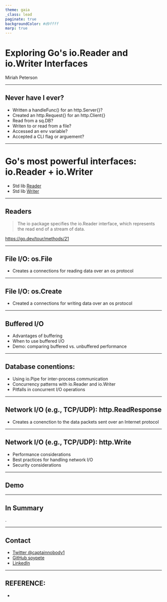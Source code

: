 ```yaml
---
theme: gaia
_class: lead
paginate: true
backgroundColor: #d9ffff
marp: true
---
```


# Exploring Go's io.Reader and io.Writer Interfaces
Miriah Peterson

---
## Never have I ever?
- Written a handleFunc() for an http.Server{}?
- Created an http.Request{} for an http.Client{}
- Read from a sq.DB?
- Writen to or read from a file?
- Accessed an env variable?
- Accepted a CLI flag or arguement?
<!--- every single one of these operations uses eithre the REader or the Writer interface--->

---
# Go's most powerful interfaces: io.Reader + io.Writer
* Std lib [Reader](https://cs.opensource.google/search?q=Read%5C(%5Cw%2B%5Cs%5C%5B%5C%5Dbyte%5C)&ss=go%2Fgo)
* Std lib [Writer](https://cs.opensource.google/search?q=Read%5C(%5Cw%2B%5Cs%5C%5B%5C%5Dbyte%5C)&ss=go%2Fgo)
<!---138 implementations of just the reader interface in the std lib https://cs.opensource.google/search?q=Read%5C(%5Cw%2B%5Cs%5C%5B%5C%5Dbyte%5C)&ss=go%2Fgo and  161 of the writer interface https://cs.opensource.google/search?q=Write%5C(%5Cw%2B%5Cs%5C%5B%5C%5Dbyte%5C)&sq=&ss=go%2Fgo as of 4/29/2024--->

---
## Readers
<!-- deep dive into into I/O writer for http, memory, db, channels, etc

- where does is write
- how does it write
- when does it block the garbage collector
- how do channels play in --->

> The io package specifies the io.Reader interface, which represents the read end of a stream of data.

https://go.dev/tour/methods/21

---

##  **File I/O**: os.File
- Creates a connections for reading data over an os protocol

---
##  **File I/O**: os.Create
- Created a connections for writing data over an os protocol

---


## **Buffered I/O**
   - Advantages of buffering
   - When to use buffered I/O
   - Demo: comparing buffered vs. unbuffered performance

---

## **Database conentions:**
   - Using io.Pipe for inter-process communication
   - Concurrency patterns with io.Reader and io.Writer
   - Pitfalls in concurrent I/O operations

---

## **Network I/O (e.g., TCP/UDP)**: http.ReadResponse
- Creates a conenction to the data packets sent over an Internet protocol
---
   
## **Network I/O (e.g., TCP/UDP)**: http.Write
   - Performance considerations
   - Best practices for handling network I/O
   - Security considerations

---

## Demo
<!--- benchmark of several functions with memory on/ maybe pprof --->

---

## In Summary
.

---

## Contact

- [Twitter @captainnobody1](https://www.twitter.com/captainnobody1)
- [GitHub soypete](https://www.github.com/soypete)
- [LinkedIn](https://www.linkedin.com/in/miriah-peterson-35649b5b)

---
## REFERENCE:
* 